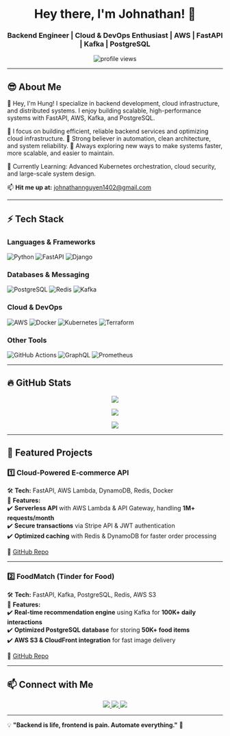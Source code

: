 <h1 align="center">Hey there, I'm Johnathan! 👋</h1>
<h3 align="center">Backend Engineer | Cloud & DevOps Enthusiast | AWS | FastAPI | Kafka | PostgreSQL</h3>

<p align="center">
  <img src="https://komarev.com/ghpvc/?username=Hungruong&label=Profile+Views&color=blue&style=plastic" alt="profile views" />
</p>

---

## 😎 About Me  

👋 Hey, I'm Hung! I specialize in backend development, cloud infrastructure, and distributed systems. I enjoy building scalable, high-performance systems with FastAPI, AWS, Kafka, and PostgreSQL.

🔹 I focus on building efficient, reliable backend services and optimizing cloud infrastructure.
🔹 Strong believer in automation, clean architecture, and system reliability.
🔹 Always exploring new ways to make systems faster, more scalable, and easier to maintain.

🌱 Currently Learning: Advanced Kubernetes orchestration, cloud security, and large-scale system design.

📫 **Hit me up at:** johnathannguyen1402@gmail.com

---

## ⚡ Tech Stack  

### **Languages & Frameworks**  
![Python](https://img.shields.io/badge/-Python-3776AB?style=flat-square&logo=python&logoColor=white)
![FastAPI](https://img.shields.io/badge/-FastAPI-009688?style=flat-square&logo=fastapi&logoColor=white)
![Django](https://img.shields.io/badge/-Django-092E20?style=flat-square&logo=django&logoColor=white)

### **Databases & Messaging**  
![PostgreSQL](https://img.shields.io/badge/-PostgreSQL-336791?style=flat-square&logo=postgresql&logoColor=white)
![Redis](https://img.shields.io/badge/-Redis-DC382D?style=flat-square&logo=redis&logoColor=white)
![Kafka](https://img.shields.io/badge/-Kafka-231F20?style=flat-square&logo=apache-kafka&logoColor=white)

### **Cloud & DevOps**  
![AWS](https://img.shields.io/badge/-AWS-232F3E?style=flat-square&logo=amazon-aws&logoColor=white)
![Docker](https://img.shields.io/badge/-Docker-2496ED?style=flat-square&logo=docker&logoColor=white)
![Kubernetes](https://img.shields.io/badge/-Kubernetes-326CE5?style=flat-square&logo=kubernetes&logoColor=white)
![Terraform](https://img.shields.io/badge/-Terraform-7B42BC?style=flat-square&logo=terraform&logoColor=white)

### **Other Tools**  
![GitHub Actions](https://img.shields.io/badge/-GitHub%20Actions-2088FF?style=flat-square&logo=github-actions&logoColor=white)
![GraphQL](https://img.shields.io/badge/-GraphQL-E10098?style=flat-square&logo=graphql&logoColor=white)
![Prometheus](https://img.shields.io/badge/-Prometheus-E6522C?style=flat-square&logo=prometheus&logoColor=white)

---

## 🔥 GitHub Stats  

<p align="center">
  <img src="https://github-readme-streak-stats.herokuapp.com/?user=Hungruong&theme=tokyonight&hide_border=true" />
</p>

<p align="center">
  <img src="https://github-readme-stats.vercel.app/api?username=Hungruong&show_icons=true&theme=tokyonight&hide_border=true&count_private=true" />
</p>

<p align="center">
  <img src="https://github-readme-stats.vercel.app/api/top-langs/?username=Hungruong&layout=compact&theme=tokyonight&hide_border=true" />
</p>

---

## 📌 Featured Projects  

### **1️⃣ Cloud-Powered E-commerce API**  
🛠 **Tech:** FastAPI, AWS Lambda, DynamoDB, Redis, Docker  
📌 **Features:**  
✔️ **Serverless API** with AWS Lambda & API Gateway, handling **1M+ requests/month**  
✔️ **Secure transactions** via Stripe API & JWT authentication  
✔️ **Optimized caching** with Redis & DynamoDB for faster order processing  

🔗 [GitHub Repo](https://github.com/Hungruong/Cloud-Ecommerce-API)

---

### **2️⃣ FoodMatch (Tinder for Food)**  
🛠 **Tech:** FastAPI, Kafka, PostgreSQL, Redis, AWS S3  
📌 **Features:**  
✔️ **Real-time recommendation engine** using Kafka for **100K+ daily interactions**  
✔️ **Optimized PostgreSQL database** for storing **50K+ food items**  
✔️ **AWS S3 & CloudFront integration** for fast image delivery  

🔗 [GitHub Repo](https://github.com/Hungruong/FoodMatch)

---

## 📫 Connect with Me  

<p align="center">
  <a href="https://linkedin.com/in/hungtk04">
    <img src="https://img.shields.io/badge/-LinkedIn-0A66C2?style=flat-square&logo=linkedin&logoColor=white" />
  </a>
  <a href="mailto:hungkhanh.truong112@gmail.com">
    <img src="https://img.shields.io/badge/-Email-D14836?style=flat-square&logo=gmail&logoColor=white" />
  </a>
  <a href="https://github.com/Hungruong">
    <img src="https://img.shields.io/badge/-GitHub-181717?style=flat-square&logo=github&logoColor=white" />
  </a>
</p>

---

💡 **"Backend is life, frontend is pain. Automate everything."** 🚀  
